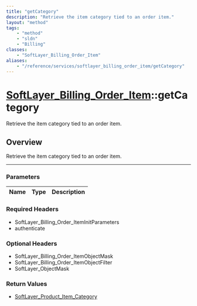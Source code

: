 ```yaml
---
title: "getCategory"
description: "Retrieve the item category tied to an order item."
layout: "method"
tags:
    - "method"
    - "sldn"
    - "Billing"
classes:
    - "SoftLayer_Billing_Order_Item"
aliases:
    - "/reference/services/softlayer_billing_order_item/getCategory"
---
```

# [SoftLayer_Billing_Order_Item](/reference/services/SoftLayer_Billing_Order_Item)::getCategory


Retrieve the item category tied to an order item.


## Overview 
Retrieve the item category tied to an order item.

-----

### Parameters 
|Name | Type | Description |
| --- | --- | --- |


### Required Headers
* SoftLayer_Billing_Order_ItemInitParameters
* authenticate


### Optional Headers
* SoftLayer_Billing_Order_ItemObjectMask
* SoftLayer_Billing_Order_ItemObjectFilter
* SoftLayer_ObjectMask

### Return Values
* <a href='/reference/datatypes/SoftLayer_Product_Item_Category'>SoftLayer_Product_Item_Category </a>




